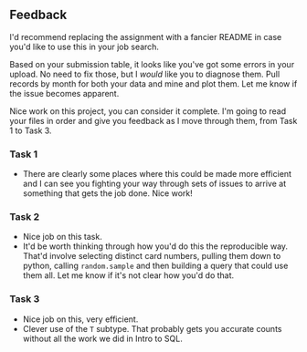 ## Feedback 

I'd recommend replacing the assignment with a fancier README in case you'd like to use this in your job search. 

Based on your submission table, it looks like you've got some errors in your upload. No need to fix those, but I _would_ like you to diagnose them. Pull records by month for both your data and mine and plot them. Let me know if the issue becomes apparent. 

Nice work on this project, you can consider it complete. I'm going to read your files in order and give you feedback
as I move through them, from Task 1 to Task 3. 



### Task 1

* There are clearly some places where this could be made more efficient and I can see you fighting your way through sets of issues to arrive at something that gets the job done. Nice work! 

### Task 2

* Nice job on this task. 
* It'd be worth thinking through how you'd do this the reproducible way. That'd involve selecting distinct card numbers, pulling them down to python, calling `random.sample` and then building a query that could use them all. Let me know if it's not clear how you'd do that. 

### Task 3

* Nice job on this, very efficient. 
* Clever use of the `T` subtype. That probably gets you accurate counts without all the work we did in Intro to SQL. 

